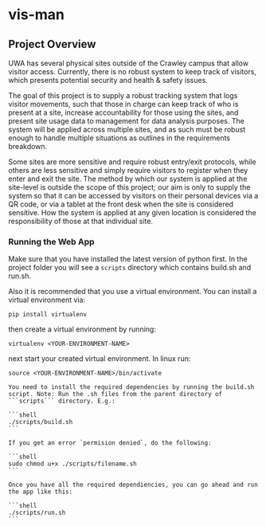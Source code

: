 # vis-man

## Project Overview

UWA has several physical sites outside of the Crawley campus that allow visitor access. Currently, there is no robust system to keep track of visitors, which presents potential security and health & safety issues.

The goal of this project is to supply a robust tracking system that logs visitor movements, such that those in charge can keep track of who is present at a site, increase accountability for those using the sites, and present site usage data to management for data analysis purposes. The system will be applied across multiple sites, and as such must be robust enough to handle multiple situations as outlines in the requirements breakdown.

Some sites are more sensitive and require robust entry/exit protocols, while others are less sensitive and simply require visitors to register when they enter and exit the site. The method by which our system is applied at the site-level is outside the scope of this project; our aim is only to supply the system so that it can be accessed by visitors on their personal devices via a QR code, or via a tablet at the front desk when the site is considered sensitive. How the system is applied at any given location is considered the responsibility of those at that individual site.

### Running the Web App

Make sure that you have installed the latest version of python first. In the project folder you will see a `scripts` directory which contains build.sh and run.sh.

Also it is recommended that you use a virtual environment. You can install a virtual environment via:

```shell
pip install virtualenv
```

then create a virtual environment by running:

```shell
virtualenv <YOUR-ENVIRONMENT-NAME>
```

next start your created virtual environment. In linux run:

````shell
source <YOUR-ENVIRONMENT-NAME>/bin/activate

You need to install the required dependencies by running the build.sh script. Note: Run the .sh files from the parent directory of ```scripts``` directory. E.g.:

```shell
./scripts/build.sh
```

If you get an error `permision denied`, do the following:

```shell
sudo chmod u+x ./scripts/filename.sh
```

Once you have all the required dependiencies, you can go ahead and run the app like this:

```shell
./scripts/run.sh
```
````
